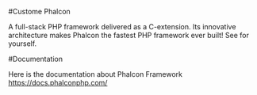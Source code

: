 #Custome Phalcon

A full-stack PHP framework delivered as a C-extension. Its innovative architecture makes Phalcon the fastest PHP framework ever built! See for yourself.


#Documentation

Here is the documentation about Phalcon Framework https://docs.phalconphp.com/


